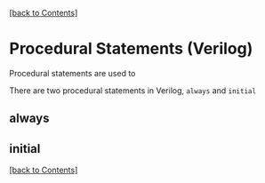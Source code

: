 [[back to Contents]](https://github.com/Amulek1416/verilog-help-sheet/blob/main/README.md)
# Procedural Statements (Verilog)
Procedural statements are used to 

There are two procedural statements in Verilog, `always` and `initial`

## always

## initial

[[back to Contents]](https://github.com/Amulek1416/verilog-help-sheet/blob/main/README.md)
